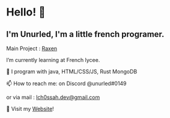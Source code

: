 # Hello! 👋
## I'm Unurled, I'm a little french programer.

Main Project : [Raxen](https://gitlab.com/unurled/raxen)


I’m currently learning at French lycee.

💬 I program with java, HTML/CSS/JS, Rust MongoDB

📫 How to reach me: on Discord @unurled#0149

   or via mail : lch0ssah.dev@gmail.com
   
🔗 Visit my [Website](https://unurled.gq)!
